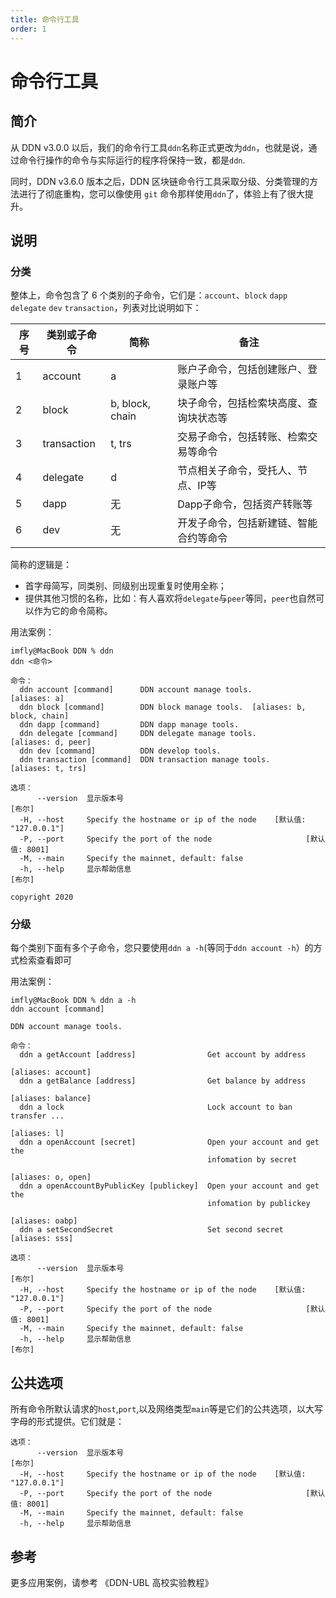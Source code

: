 ```yaml
---
title: 命令行工具
order: 1
---
```


# 命令行工具

## 简介

从 DDN v3.0.0 以后，我们的命令行工具`ddn`名称正式更改为`ddn`，也就是说，通过命令行操作的命令与实际运行的程序将保持一致，都是`ddn`.

同时，DDN v3.6.0 版本之后，DDN 区块链命令行工具采取分级、分类管理的方法进行了彻底重构，您可以像使用 `git` 命令那样使用`ddn`了，体验上有了很大提升。

## 说明

### 分类

整体上，命令包含了 6 个类别的子命令，它们是：`account`、`block` `dapp` `delegate` `dev` `transaction`，列表对比说明如下：

|序号 | 类别或子命令 | 简称 | 备注 |
|--------|---------|-----------|---------|
|  1  | account   | a | 账户子命令，包括创建账户、登录账户等 |
|  2  | block   | b, block, chain | 块子命令，包括检索块高度、查询块状态等 |
|  3  | transaction   | t, trs | 交易子命令，包括转账、检索交易等命令 |
|  4  | delegate   | d | 节点相关子命令，受托人、节点、IP等 |
|  5  | dapp   | 无 | Dapp子命令，包括资产转账等 |
|  6  | dev   | 无 | 开发子命令，包括新建链、智能合约等命令 |

简称的逻辑是：

- 首字母简写，同类别、同级别出现重复时使用全称；
- 提供其他习惯的名称，比如：有人喜欢将`delegate`与`peer`等同，`peer`也自然可以作为它的命令简称。

用法案例：

```shell
imfly@MacBook DDN % ddn
ddn <命令>

命令：
  ddn account [command]      DDN account manage tools.              [aliases: a]
  ddn block [command]        DDN block manage tools.  [aliases: b, block, chain]
  ddn dapp [command]         DDN dapp manage tools.
  ddn delegate [command]     DDN delegate manage tools.       [aliases: d, peer]
  ddn dev [command]          DDN develop tools.
  ddn transaction [command]  DDN transaction manage tools.     [aliases: t, trs]

选项：
      --version  显示版本号                                               [布尔]
  -H, --host     Specify the hostname or ip of the node    [默认值: "127.0.0.1"]
  -P, --port     Specify the port of the node                     [默认值: 8001]
  -M, --main     Specify the mainnet, default: false
  -h, --help     显示帮助信息                                             [布尔]

copyright 2020
```

### 分级

每个类别下面有多个子命令，您只要使用`ddn a -h`(等同于`ddn account -h`）的方式检索查看即可

用法案例：

```shell
imfly@MacBook DDN % ddn a -h
ddn account [command]

DDN account manage tools.

命令：
  ddn a getAccount [address]                Get account by address
                                                              [aliases: account]
  ddn a getBalance [address]                Get balance by address
                                                              [aliases: balance]
  ddn a lock                                Lock account to ban transfer ...
                                                                    [aliases: l]
  ddn a openAccount [secret]                Open your account and get the
                                            infomation by secret
                                                              [aliases: o, open]
  ddn a openAccountByPublicKey [publickey]  Open your account and get the
                                            infomation by publickey
                                                                 [aliases: oabp]
  ddn a setSecondSecret                     Set second secret     [aliases: sss]

选项：
      --version  显示版本号                                               [布尔]
  -H, --host     Specify the hostname or ip of the node    [默认值: "127.0.0.1"]
  -P, --port     Specify the port of the node                     [默认值: 8001]
  -M, --main     Specify the mainnet, default: false
  -h, --help     显示帮助信息                                             [布尔]
```


## 公共选项

所有命令所默认请求的`host`,`port`,以及网络类型`main`等是它们的公共选项，以大写字母的形式提供。它们就是：

```shell
选项：
      --version  显示版本号                                               [布尔]
  -H, --host     Specify the hostname or ip of the node    [默认值: "127.0.0.1"]
  -P, --port     Specify the port of the node                     [默认值: 8001]
  -M, --main     Specify the mainnet, default: false
  -h, --help     显示帮助信息   
```

## 参考

更多应用案例，请参考 《DDN-UBL 高校实验教程》
